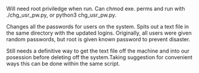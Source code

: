 Will need root priviledge when run. Can chmod exe. perms and run with ./chg_usr_pw.py, or python3 chg_usr_pw.py.

Changes all the passwords for users on the system. Spits out a text file in the same directory with the updated logins. Originally, all users were given random passwords, but root is given known password to prevent disaster.

Still needs a definitive way to get the text file off the machine and into our posession before deleting off the system.Taking suggestion for convenient ways this can be done within the same script.
